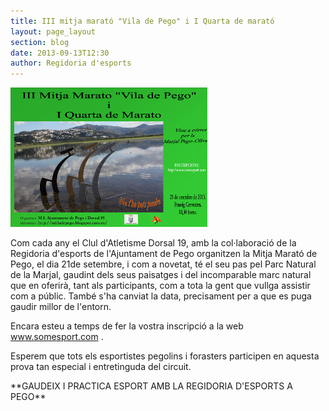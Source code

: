 ```yaml
---
title: III mitja marató "Vila de Pego" i I Quarta de marató
layout: page_layout
section: blog
date: 2013-09-13T12:30
author: Regidoria d'esports
---
```


<a class="salone-image center" href="/images/news/20130913-3a-mitja-marato-1a-quarta-marato-big.jpg" target="_blank" title="3a mitja marato i 1a quarta de marato">
    <img src="/images/news/20130913-3a-mitja-marato-1a-quarta-marato-small.jpg" alt="3a mitja marato i 1a quarta de marato" width="315">
</a>

Com cada any el Clul d'Atletisme Dorsal 19, amb la col·laboració de la Regidoria d'esports de l'Ajuntament de Pego organitzen la Mitja Marató de Pego, el dia 21de setembre, i com a  novetat, té el seu pas pel Parc Natural de la Marjal, gaudint dels seus paisatges i del incomparable marc natural que en oferirà, tant als participants, com a tota la gent que vullga assistir com a públic. També s'ha canviat la data, precisament per a que es puga gaudir millor de l'entorn.

Encara esteu a temps de fer la vostra inscripció a la web www.somesport.com .

Esperem que tots els esportistes pegolins i forasters participen en aquesta prova tan especial i entretinguda del circuit.

<p class="center" markdown ="1">**GAUDEIX I PRACTICA ESPORT AMB LA REGIDORIA D'ESPORTS A PEGO**</p>